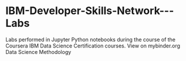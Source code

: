 # IBM-Developer-Skills-Network---Labs
Labs performed in Jupyter Python notebooks during the course of the Coursera IBM Data Science Certification courses.
View on mybinder.org
Data Science Methodology
